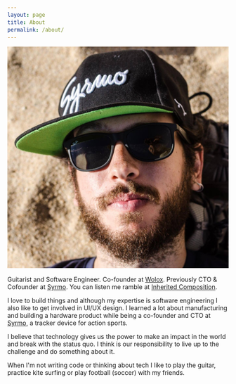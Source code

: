 ```yaml
---
layout: page
title: About
permalink: /about/
---
```


<img class="about-profile" src="/assets/img/guidomb.jpg" alt="profile picture">

Guitarist and Software Engineer. Co-founder at [Wolox](http://wolox.co). Previously CTO & Cofounder at [Syrmo](http://syrmo.com). You can listen me ramble at [Inherited Composition](http://inheritedcomposition.com).

I love to build things and although my expertise is software engineering I also like to get involved in UI/UX design. I learned a lot about manufacturing and building a hardware product while being a co-founder and CTO at [Syrmo](http://syrmo.com), a tracker device for action sports.

I believe that technology gives us the power to make an impact in the world and break with the status quo. I think is our responsibility to live up to the challenge and do something about it.

When I'm not writing code or thinking about tech I like to play the guitar, practice kite surfing or play football (soccer) with my friends.
